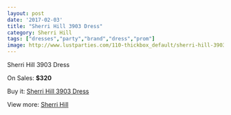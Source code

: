 ```yaml
---
layout: post
date: '2017-02-03'
title: "Sherri Hill 3903 Dress"
category: Sherri Hill
tags: ["dresses","party","brand","dress","prom"]
image: http://www.lustparties.com/110-thickbox_default/sherri-hill-3903-dress.jpg
---
```

Sherri Hill 3903 Dress

On Sales: **$320**
<a href="https://www.lustparties.com/en/sherri-hill/34-sherri-hill-3903-dress.html"><amp-img layout="responsive" width="600" height="600" src="//www.lustparties.com/110-thickbox_default/sherri-hill-3903-dress.jpg" alt="Sherri Hill 3903 Dress 0" /></a>

Buy it: [Sherri Hill 3903 Dress](https://www.lustparties.com/en/sherri-hill/34-sherri-hill-3903-dress.html "Sherri Hill 3903 Dress")

View more: [Sherri Hill](https://www.lustparties.com/en/2-sherri-hill "Sherri Hill")